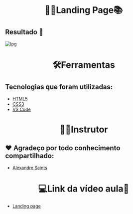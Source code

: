 <h1 align=center>👩‍💻Landing Page📚</h1>


## Resultado 🎉
![lpg](https://user-images.githubusercontent.com/96606916/180109013-cf8eac98-2eb1-430c-ae32-405712252426.gif)


<h1 align=center>🛠️Ferramentas</h1>

## Tecnologias que foram utilizadas: 
- [HTML5](https://img.shields.io/badge/HTML5-E34F26?style=for-the-badge&logo=html5&logoColor=white)
- [CSS3](https://img.shields.io/badge/CSS3-1572B6?style=for-the-badge&logo=css3&logoColor=white)
- [VS Code](https://img.shields.io/badge/Visual%20Studio%20Code-0078d7.svg?style=for-the-badge&logo=visual-studio-code&logoColor=white)



<h1 align=center>👨‍💻Instrutor</h1>

## ❤️ Agradeço por todo conhecimento compartilhado:
- [Alexandre Saints](https://github.com/alexandresaints)


<h1 align=center>💻Link da vídeo aula🎯</h1>


- [Landing page](https://www.youtube.com/watch?v=edDCEK5QWE8)